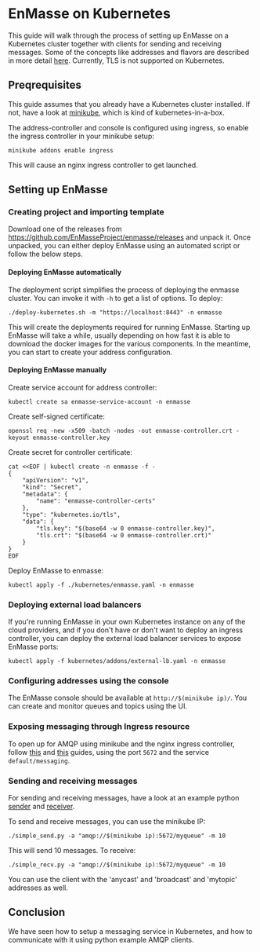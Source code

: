 # EnMasse on Kubernetes

This guide will walk through the process of setting up EnMasse on a Kubernetes
cluster together with clients for sending and receiving messages. Some of the concepts like
addresses and flavors are described in more detail [here](openshift.md). Currently, TLS is not
supported on Kubernetes.

## Preqrequisites

This guide assumes that you already have a Kubernetes cluster installed. If not, have a look at
[minikube](https://github.com/kubernetes/minikube), which is kind of kubernetes-in-a-box.

The address-controller and console is configured using ingress, so enable the ingress controller in
your minikube setup:

    minikube addons enable ingress

This will cause an nginx ingress controller to get launched.

## Setting up EnMasse

### Creating project and importing template

Download one of the releases from https://github.com/EnMasseProject/enmasse/releases and unpack it.
Once unpacked, you can either deploy EnMasse using an automated script or follow the below steps.

#### Deploying EnMasse automatically

The deployment script simplifies the process of deploying the enmasse cluster. You
can invoke it with `-h` to get a list of options. To deploy:

    ./deploy-kubernetes.sh -m "https://localhost:8443" -n enmasse

This will create the deployments required for running EnMasse. Starting up EnMasse will take a while,
usually depending on how fast it is able to download the docker images for the various components.
In the meantime, you can start to create your address configuration.

#### Deploying EnMasse manually

Create service account for address controller:

    kubectl create sa enmasse-service-account -n enmasse

Create self-signed certificate:

    openssl req -new -x509 -batch -nodes -out enmasse-controller.crt -keyout enmasse-controller.key

Create secret for controller certificate:

    cat <<EOF | kubectl create -n enmasse -f -
    {
        "apiVersion": "v1",
        "kind": "Secret",
        "metadata": {
            "name": "enmasse-controller-certs"
        },
        "type": "kubernetes.io/tls",
        "data": {
            "tls.key": "$(base64 -w 0 enmasse-controller.key)",
            "tls.crt": "$(base64 -w 0 enmasse-controller.crt)"
        }
    }
    EOF

Deploy EnMasse to enmasse:

    kubectl apply -f ./kubernetes/enmasse.yaml -n enmasse


### Deploying external load balancers

If you're running EnMasse in your own Kubernetes instance on any of the cloud providers, and if you don't have or don't want to deploy an ingress controller, you can deploy the external load balancer services to expose EnMasse ports:

	kubectl apply -f kubernetes/addons/external-lb.yaml -n enmasse

### Configuring addresses using the console

The EnMasse console should be available at `http://$(minikube ip)/`. You can create and
monitor queues and topics using the UI.

### Exposing messaging through Ingress resource

To open up for AMQP using minikube and the nginx ingress controller, follow [this](https://github.com/kubernetes/contrib/tree/master/ingress/controllers/nginx/examples/tcp) and [this](https://github.com/kubernetes/ingress/tree/master/controllers/nginx#exposing-tcp-services) guides, using the port `5672` and the service `default/messaging`.

### Sending and receiving messages

For sending and receiving messages, have a look at an example python [sender](http://qpid.apache.org/releases/qpid-proton-0.15.0/proton/python/examples/simple_send.py.html) and [receiver](http://qpid.apache.org/releases/qpid-proton-0.15.0/proton/python/examples/simple_recv.py.html).

To send and receive messages, you can use the minikube IP:

    ./simple_send.py -a "amqp://$(minikube ip):5672/myqueue" -m 10

This will send 10 messages. To receive:

    ./simple_recv.py -a "amqp://$(minikube ip):5672/myqueue" -m 10

You can use the client with the 'anycast' and 'broadcast' and 'mytopic' addresses as well.

## Conclusion

We have seen how to setup a messaging service in Kubernetes, and how to communicate with it using python example AMQP clients.
